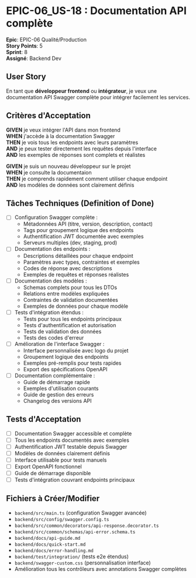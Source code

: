 # EPIC-06_US-18 : Documentation API complète

**Epic**: EPIC-06 Qualité/Production  
**Story Points**: 5  
**Sprint**: 8  
**Assigné**: Backend Dev  

## User Story

En tant que **développeur frontend** ou **intégrateur**, je veux une documentation API Swagger complète pour intégrer facilement les services.

## Critères d'Acceptation

**GIVEN** je veux intégrer l'API dans mon frontend  
**WHEN** j'accède à la documentation Swagger  
**THEN** je vois tous les endpoints avec leurs paramètres  
**AND** je peux tester directement les requêtes depuis l'interface  
**AND** les exemples de réponses sont complets et réalistes  

**GIVEN** je suis un nouveau développeur sur le projet  
**WHEN** je consulte la documentaion  
**THEN** je comprends rapidement comment utiliser chaque endpoint  
**AND** les modèles de données sont clairement définis  

## Tâches Techniques (Definition of Done)

- [ ] Configuration Swagger complète :
  - Métadonnées API (titre, version, description, contact)
  - Tags pour groupement logique des endpoints
  - Authentification JWT documentée avec exemples
  - Serveurs multiples (dev, staging, prod)
- [ ] Documentation des endpoints :
  - Descriptions détaillées pour chaque endpoint
  - Paramètres avec types, contraintes et exemples
  - Codes de réponse avec descriptions
  - Exemples de requêtes et réponses réalistes
- [ ] Documentation des modèles :
  - Schemas complets pour tous les DTOs
  - Relations entre modèles expliquées
  - Contraintes de validation documentées
  - Exemples de données pour chaque modèle
- [ ] Tests d'intégration étendus :
  - Tests pour tous les endpoints principaux
  - Tests d'authentification et autorisation
  - Tests de validation des données
  - Tests des codes d'erreur
- [ ] Amélioration de l'interface Swagger :
  - Interface personnalisée avec logo du projet
  - Groupement logique des endpoints
  - Exemples pré-remplis pour tests rapides
  - Export des spécifications OpenAPI
- [ ] Documentation complémentaire :
  - Guide de démarrage rapide
  - Exemples d'utilisation courants
  - Guide de gestion des erreurs
  - Changelog des versions API

## Tests d'Acceptation

- [ ] Documentation Swagger accessible et complète
- [ ] Tous les endpoints documentés avec exemples
- [ ] Authentification JWT testable depuis Swagger
- [ ] Modèles de données clairement définis
- [ ] Interface utilisable pour tests manuels
- [ ] Export OpenAPI fonctionnel
- [ ] Guide de démarrage disponible
- [ ] Tests d'intégration couvrant endpoints principaux

## Fichiers à Créer/Modifier

- `backend/src/main.ts` (configuration Swagger avancée)
- `backend/src/config/swagger.config.ts`
- `backend/src/common/decorators/api-response.decorator.ts`
- `backend/src/common/schemas/api-error.schema.ts`
- `backend/docs/api-guide.md`
- `backend/docs/quick-start.md`
- `backend/docs/error-handling.md`
- `backend/test/integration/` (tests e2e étendus)
- `backend/swagger-custom.css` (personnalisation interface)
- Amélioration tous les contrôleurs avec annotations Swagger complètes